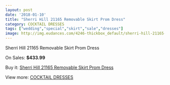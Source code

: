```yaml
---
layout: post
date: '2018-01-10'
title: "Sherri Hill 21165 Removable Skirt Prom Dress"
category: COCKTAIL DRESSES
tags: ["wedding","special","skirt","sale","dresses"]
image: http://img.eudances.com/4246-thickbox_default/sherri-hill-21165-removable-skirt-prom-dress.jpg
---
```

Sherri Hill 21165 Removable Skirt Prom Dress

On Sales: **$433.99**
<a href="https://www.eudances.com/en/cocktail-dresses/1413-sherri-hill-21165-removable-skirt-prom-dress.html"><amp-img layout="responsive" width="600" height="600" src="//img.eudances.com/4246-thickbox_default/sherri-hill-21165-removable-skirt-prom-dress.jpg" alt="Sherri Hill 21165 Removable Skirt Prom Dress 0" /></a>
<a href="https://www.eudances.com/en/cocktail-dresses/1413-sherri-hill-21165-removable-skirt-prom-dress.html"><amp-img layout="responsive" width="600" height="600" src="//img.eudances.com/4251-thickbox_default/sherri-hill-21165-removable-skirt-prom-dress.jpg" alt="Sherri Hill 21165 Removable Skirt Prom Dress 1" /></a>
<a href="https://www.eudances.com/en/cocktail-dresses/1413-sherri-hill-21165-removable-skirt-prom-dress.html"><amp-img layout="responsive" width="600" height="600" src="//img.eudances.com/4250-thickbox_default/sherri-hill-21165-removable-skirt-prom-dress.jpg" alt="Sherri Hill 21165 Removable Skirt Prom Dress 2" /></a>
<a href="https://www.eudances.com/en/cocktail-dresses/1413-sherri-hill-21165-removable-skirt-prom-dress.html"><amp-img layout="responsive" width="600" height="600" src="//img.eudances.com/4249-thickbox_default/sherri-hill-21165-removable-skirt-prom-dress.jpg" alt="Sherri Hill 21165 Removable Skirt Prom Dress 3" /></a>
<a href="https://www.eudances.com/en/cocktail-dresses/1413-sherri-hill-21165-removable-skirt-prom-dress.html"><amp-img layout="responsive" width="600" height="600" src="//img.eudances.com/4248-thickbox_default/sherri-hill-21165-removable-skirt-prom-dress.jpg" alt="Sherri Hill 21165 Removable Skirt Prom Dress 4" /></a>
<a href="https://www.eudances.com/en/cocktail-dresses/1413-sherri-hill-21165-removable-skirt-prom-dress.html"><amp-img layout="responsive" width="600" height="600" src="//img.eudances.com/4247-thickbox_default/sherri-hill-21165-removable-skirt-prom-dress.jpg" alt="Sherri Hill 21165 Removable Skirt Prom Dress 5" /></a>

Buy it: [Sherri Hill 21165 Removable Skirt Prom Dress](https://www.eudances.com/en/cocktail-dresses/1413-sherri-hill-21165-removable-skirt-prom-dress.html "Sherri Hill 21165 Removable Skirt Prom Dress")

View more: [COCKTAIL DRESSES](https://www.eudances.com/en/14-cocktail-dresses "COCKTAIL DRESSES")